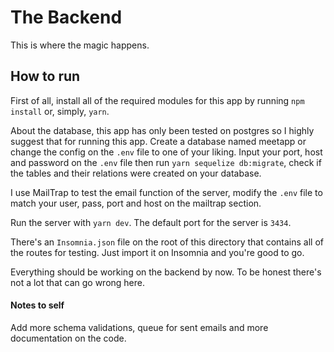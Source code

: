 # The Backend

This is where the magic happens.

## How to run

First of all, install all of the required modules for this app by running `npm install` or, simply, `yarn`.

About the database, this app has only been tested on postgres so I highly suggest that for running this app. Create a database named
meetapp or change the config on the `.env` file to one of your liking.
Input your port, host and password on the `.env` file then run `yarn sequelize db:migrate`, check if the tables and their relations were
created on your database.

I use MailTrap to test the email function of the server, modify the `.env` file to match your user, pass, port and host
on the mailtrap section.

Run the server with `yarn dev`. The default port for the server is `3434`.

There's an `Insomnia.json` file on the root of this directory that contains all of the routes for
testing. Just import it on Insomnia and you're good to go.

Everything should be working on the backend by now. To be honest there's not a lot that can go wrong here.

#### Notes to self

Add more schema validations, queue for sent emails and more documentation on the code.
